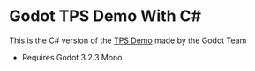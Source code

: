 # Godot TPS Demo With C#

This is the C# version of the [TPS Demo](https://github.com/godotengine/tps-demo) made by the Godot Team

- Requires Godot 3.2.3 Mono

